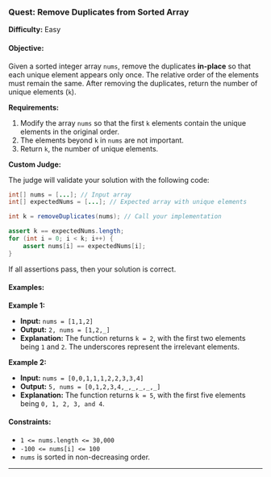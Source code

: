 ### **Quest: Remove Duplicates from Sorted Array**

**Difficulty:** Easy

#### **Objective:**
Given a sorted integer array `nums`, remove the duplicates **in-place** so that each unique element appears only once. The relative order of the elements must remain the same. After removing the duplicates, return the number of unique elements (`k`).

**Requirements:**

1. Modify the array `nums` so that the first `k` elements contain the unique elements in the original order.
2. The elements beyond `k` in `nums` are not important.
3. Return `k`, the number of unique elements.

**Custom Judge:**

The judge will validate your solution with the following code:

```java
int[] nums = [...]; // Input array
int[] expectedNums = [...]; // Expected array with unique elements

int k = removeDuplicates(nums); // Call your implementation

assert k == expectedNums.length;
for (int i = 0; i < k; i++) {
    assert nums[i] == expectedNums[i];
}
```
If all assertions pass, then your solution is correct.

#### **Examples:**

**Example 1:**
- **Input:** `nums = [1,1,2]`
- **Output:** `2, nums = [1,2,_]`
- **Explanation:** The function returns `k = 2`, with the first two elements being `1` and `2`. The underscores represent the irrelevant elements.

**Example 2:**
- **Input:** `nums = [0,0,1,1,1,2,2,3,3,4]`
- **Output:** `5, nums = [0,1,2,3,4,_,_,_,_,_]`
- **Explanation:** The function returns `k = 5`, with the first five elements being `0, 1, 2, 3, and 4`.

#### **Constraints:**

- `1 <= nums.length <= 30,000`
- `-100 <= nums[i] <= 100`
- `nums` is sorted in non-decreasing order.

---